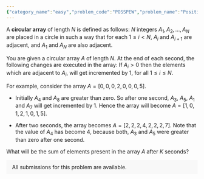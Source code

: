 ```yaml
---
{"category_name":"easy","problem_code":"POSSPEW","problem_name":"Positive Spewing","problemComponents":{"constraints":"- $1 \\leq T \\leq 10^4$\n- $3 \\leq N \\leq 10^5$\n- $0 \\leq A_i \\leq 10^6$\n- $0 \\leq K \\leq 10^9$\n- Sum of $N$ over all test cases does not exceed $10^6$.\n\n\n","constraintsState":true,"subtasks":"","subtasksState":false,"inputFormat":"- The first line will contain $T$, number of testcases. Then $T$ testcases follow.\n- The first line of each testcase contains 2 space separated integers $N$ and $K$.\n- The second line of each testcase line contains $N$ integers $A_1, A_2, \\dots, A_N$. \n","inputFormatState":true,"outputFormat":"For each testcase, output in a single line containing the sum of the all the elements present in the array $A$ after $K$ seconds.\n","outputFormatState":true,"sampleTestCases":{"0":{"id":1,"input":"4\n6 1\n0 1 0 1 0 0\n3 0\n0 1 2\n8 2\n0 0 0 2 0 0 0 5\n3 10\n1 2 3","output":"6\n3\n23\n66","explanation":"**Test Case 1**: After one second, the array will become $A = [1, 1, 2, 1, 1, 0]$. So the sum of elements present in the array is = $1 + 1 + 2 + 1 + 1 + 0 = 6$.\n\n**Test Case 2**: No change will be executed in the array as $K = 0$. So the required sum will be equal to 3.\n\n","isDeleted":false}}},"video_editorial_url":"","languages_supported":{"0":"CPP14","1":"C","2":"JAVA","3":"PYTH 3.6","4":"CPP17","5":"PYTH","6":"PYP3","7":"CS2","8":"ADA","9":"PYPY","10":"TEXT","11":"PAS fpc","12":"NODEJS","13":"RUBY","14":"PHP","15":"GO","16":"HASK","17":"TCL","18":"PERL","19":"SCALA","20":"LUA","21":"kotlin","22":"BASH","23":"JS","24":"LISP sbcl","25":"rust","26":"PAS gpc","27":"BF","28":"CLOJ","29":"R","30":"D","31":"CAML","32":"FORT","33":"ASM","34":"swift","35":"FS","36":"WSPC","37":"LISP clisp","38":"SQL","39":"SCM guile","40":"PERL6","41":"ERL","42":"CLPS","43":"ICK","44":"NICE","45":"PRLG","46":"ICON","47":"COB","48":"SCM chicken","49":"PIKE","50":"SCM qobi","51":"ST","52":"SQLQ","53":"NEM"},"max_timelimit":1,"source_sizelimit":50000,"problem_author":"soumyadeep_21","problem_tester":"","date_added":"28-07-2021","tags":{"0":"easy","1":"soumyadeep_21","2":"start11"},"problem_difficulty_level":"Unavailable","best_tag":"","editorial_url":"https://discuss.codechef.com/problems/POSSPEW","time":{"view_start_date":1631727002,"submit_start_date":1631727002,"visible_start_date":1631727002,"end_date":1735669800},"is_direct_submittable":false,"problemDiscussURL":"https://discuss.codechef.com/search?q=POSSPEW","is_proctored":false,"visitedContests":{},"layout":"problem"}
---
```

A **circular array** of length $N$ is defined as follows: $N$ integers $A_1,A_2,…,A_N$ are placed in a circle in such a way that for each $1 \leq i \lt N$, $A_i$ and $A_{i+1}$ are adjacent, and $A_1$ and $A_N$ are also adjacent.

You are given a circular array $A$ of length $N$. At the end of each second, the following changes are executed in the array: If $A_i \gt 0$ then the elements which are adjacent to $A_i$, will get incremented by $1$, for all $1 \leq i \leq N$.

For example, consider the array $A = [0, 0, 0, 2, 0, 0, 0, 5]$. 
- Initially $A_4$ and $A_8$ are greater than zero. So after one second, $A_3$, $A_5$, $A_1$ and $A_7$ will get incremented by $1$. Hence the array will become $A = [1, 0, 1, 2, 1, 0, 1, 5]$.

- After two seconds, the array becomes $A = [2, 2, 2, 4, 2, 2, 2, 7]$. Note that the value of $A_4$ has become $4$, because both, $A_3$ and $A_5$ were greater than zero after one second.

What will be the sum of elements present in the array $A$ after $K$ seconds?


<aside style='background: #f8f8f8;padding: 10px 15px;'><div>All submissions for this problem are available.</div></aside>